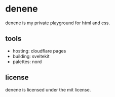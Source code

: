 # denene

denene is my private playground for html and css.

## tools

- hosting: cloudflare pages
- building: sveltekit
- palettes: nord

## license

denene is licensed under the mit license.

